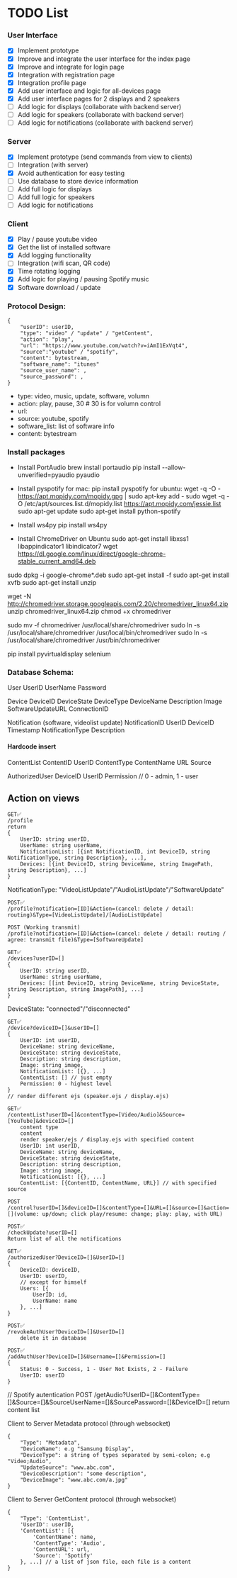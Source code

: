 # TODO List
### User Interface
- [x] Implement prototype
- [x] Improve and integrate the user interface for the index page
- [x] Improve and integrate for login page
- [x] Integration with registration page
- [x] Integration profile page
- [x] Add user interface and logic for all-devices page 
- [x] Add user interface pages for 2 displays and 2 speakers
- [ ] Add logic for displays (collaborate with backend server)
- [ ] Add logic for speakers (collaborate with backend server)
- [ ] Add logic for notifications (collaborate with backend server)

### Server
- [x] Implement prototype (send commands from view to clients)
- [ ] Integration (with server)
- [x] Avoid authentication for easy testing
- [ ] Use database to store device information
- [ ] Add full logic for displays
- [ ] Add full logic for speakers
- [ ] Add logic for notifications

### Client
- [x] Play / pause youtube video
- [x] Get the list of installed software
- [x] Add logging functionality
- [ ] Integration (wifi scan, QR code)
- [x] Time rotating logging  
- [x] Add logic for playing / pausing Spotify music
- [x] Software download / update

### Protocol Design: 
```
{
    "userID": userID,
    "type": "video" / "update" / "getContent",
    "action": "play",
    "url": "https://www.youtube.com/watch?v=iAmI1ExVqt4",
    "source":"youtube" / "spotify",
    "content": bytestream,
    "software_name": "itunes"
    "source_user_name": ,
    "source_password": ,
}
```

* type: video, music, update, software, volumn
* action: play, pause, 30   # 30 is for volumn control
* url: 
* source: youtube, spotify
* software_list: list of software info
* content: bytestream

### Install packages
* Install PortAudio
brew install portaudio
pip install --allow-unverified=pyaudio pyaudio

* Install pyspotify
for mac: pip install pyspotify
for ubuntu: wget -q -O - https://apt.mopidy.com/mopidy.gpg | sudo apt-key add -
sudo wget -q -O /etc/apt/sources.list.d/mopidy.list https://apt.mopidy.com/jessie.list
sudo apt-get update
sudo apt-get install python-spotify

* Install ws4py
pip install ws4py

* Install ChromeDriver on Ubuntu
sudo apt-get install libxss1 libappindicator1 libindicator7
wget https://dl.google.com/linux/direct/google-chrome-stable_current_amd64.deb

sudo dpkg -i google-chrome*.deb
sudo apt-get install -f
sudo apt-get install xvfb
sudo apt-get install unzip

wget -N http://chromedriver.storage.googleapis.com/2.20/chromedriver_linux64.zip
unzip chromedriver_linux64.zip
chmod +x chromedriver

sudo mv -f chromedriver /usr/local/share/chromedriver
sudo ln -s /usr/local/share/chromedriver /usr/local/bin/chromedriver
sudo ln -s /usr/local/share/chromedriver /usr/bin/chromedriver

pip install pyvirtualdisplay selenium


### Database Schema:
User
	UserID
	UserName
	Password

Device
	DeviceID
	DeviceState
	DeviceType
	<!-- UserID -->
	DeviceName
	Description
	Image
	SoftwareUpdateURL
	ConnectionID

Notification (software, videolist update)
	NotificationID
	UserID
	DeviceID
	Timestamp
	NotificationType
	Description

#### Hardcode insert
ContentList
	ContentID
	UserID
	ContentType
	ContentName
	URL
	Source

AuthorizedUser
	DeviceID
	UserID
	Permission // 0 - admin, 1 - user

## Action on views

```
GET✅
/profile
return
{
    UserID: string userID,
	UserName: string userName,
	NotificationList: [{int NotificationID, int DeviceID, string NotificationType, string Description}, ...],
	Devices: [{int DeviceID, string DeviceName, string ImagePath, string Description}, ...]
}
```

NotificationType: "VideoListUpdate"/"AudioListUpdate"/"SoftwareUpdate"

```
POST✅
/profile?notification=[ID]&Action=(cancel: delete / detail: routing)&Type=[VideoListUpdate]/[AudioListUpdate]
```

```
POST (Working transmit)
/profile?notification=[ID]&Action=(cancel: delete / detail: routing / agree: transmit file)&Type=[SoftwareUpdate]
```

```
GET✅
/devices?userID=[]
{
    UserID: string userID,
	UserName: string userName,
	Devices: [[int DeviceID, string DeviceName, string DeviceState, string Description, string ImagePath], ...]
}
```

DeviceState: "connected"/"disconnected"

```
GET✅
/device?deviceID=[]&userID=[]
{
    UserID: int userID,
	DeviceName: string deviceName,
	DeviceState: string deviceState,
	Description: string description,
	Image: string image,
	NotificationList: [{}, ...]
	ContentList: [] // just empty
	Permission: 0 - highest level
}
// render different ejs (speaker.ejs / display.ejs)
```
```
GET✅
/contentList?userID=[]&contentType=[Video/Audio]&Source=[YouTube]&deviceID=[]
	content type
	content
	render speaker/ejs / display.ejs with specified content
    UserID: int userID,
	DeviceName: string deviceName,
	DeviceState: string deviceState,
	Description: string description,
	Image: string image,
	NotificationList: [{}, ...]
	ContentList: [{ContentID, ContentName, URL}] // with specified source
```

```
POST
/control?userID=[]&deviceID=[]&contentType=[]&URL=[]&source=[]&action=[](volume: up/down; click play/resume: change; play: play, with URL)
```

```
POST✅
/checkUpdate?userID=[]
Return list of all the notifications
```

```
GET✅
/authorizedUser?DeviceID=[]&UserID=[]
{
	DeviceID: deviceID,
	UserID: userID,
	// except for himself
	Users: [{
		UserID: id,
		UserName: name
	}, ...]
}
```

```
POST✅
/revokeAuthUser?DeviceID=[]&UserID=[]
	delete it in database
```

```
POST✅
/addAuthUser?DeviceID=[]&Username=[]&Permission=[]
{
	Status: 0 - Success, 1 - User Not Exists, 2 - Failure
	UserID: userID
}
```

// Spotify autentication
POST
/getAudio?UserID=[]&ContentType=[]&Source=[]&SourceUserName=[]&SourcePassword=[]&DeviceID=[]
return content list

Client to Server Metadata protocol (through websocket)
```
{
	"Type": "Metadata",
    "DeviceName": e.g "Samsung Display",  
    "DeviceType": a string of types separated by semi-colon; e.g "Video;Audio",
    "UpdateSource": "www.abc.com",
    "DeviceDescription": "some description",
    "DeviceImage": "www.abc.com/a.jpg"
}
```
Client to Server GetContent protocol (through websocket)
```
{
	"Type": 'ContentList',
	'UserID': userID,
	'ContentList': [{
		'ContentName': name,
		'ContentType': 'Audio',
		'ContentURL': url,
		'Source': 'Spotify'
	}, ...] // a list of json file, each file is a content
}
```
